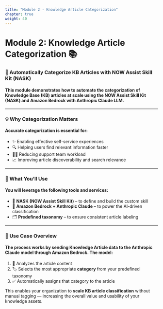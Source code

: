 ```yaml
---
title: "Module 2 - Knowledge Article Categorization"
chapter: true
weight: 40
---
```


# Module 2: Knowledge Article Categorization 📚

### 🧠 Automatically Categorize KB Articles with NOW Assist Skill Kit (NASK)

#### This module demonstrates how to **automate the categorization** of Knowledge Base (KB) articles at scale using the **NOW Assist Skill Kit (NASK)** and **Amazon Bedrock** with **Anthropic Claude** LLM.

---

### 💡 Why Categorization Matters

#### Accurate categorization is essential for:

- ✨ Enabling effective self-service experiences
- 🔍 Helping users find relevant information faster
- 🧑‍💻 Reducing support team workload
- 📈 Improving article discoverability and search relevance

---

### 🧰 What You’ll Use

#### You will leverage the following tools and services:

- 🧠 **NASK (NOW Assist Skill Kit)** – to define and build the custom skill
- 🔗 **Amazon Bedrock + Anthropic Claude** – to power the AI-driven classification
- 🗂️ **Predefined taxonomy** – to ensure consistent article labeling

---

### 🚀 Use Case Overview

#### The process works by sending Knowledge Article data to the Anthropic Claude model through Amazon Bedrock. The model:

1. 🧾 Analyzes the article content  
2. 🏷️ Selects the most appropriate **category** from your predefined taxonomy  
3. ✅ Automatically assigns that category to the article

This enables your organization to **scale KB article classification** without manual tagging — increasing the overall value and usability of your knowledge assets.